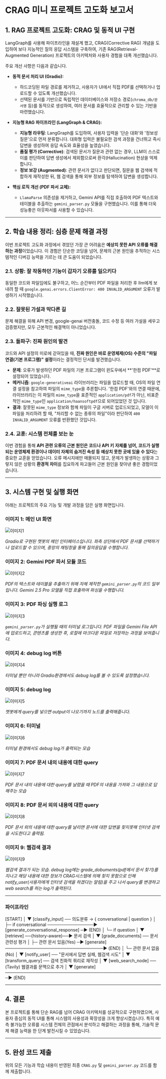 # CRAG 미니 프로젝트 고도화 보고서

## 1. RAG 프로젝트 고도화: CRAG 및 동적 UI 구현

LangGraph를 사용해 파이프라인을 재설계 했고, CRAG(Corrective RAG) 개념을 도입하여 보다 지능적인 질의 응답 시스템을 구축하여, 기존 RAG(Retrieval-Augmented Generation) 프로젝트의 아키텍처와 사용자 경험을 대폭 개선했습니다.

주요 개선 사항은 다음과 같습니다.

-   **동적 문서 처리 UI (Gradio):**
    -   하드코딩된 파일 경로를 제거하고, 사용자가 UI에서 직접 PDF를 선택하거나 업로드할 수 있도록 개선했습니다.
    -   선택된 문서를 기반으로 독립적인 데이터베이스와 저장소 경로(`chroma_db/문서명` 등)를 동적으로 생성하여, 여러 문서를 효율적으로 관리할 수 있는 기반을 마련했습니다.

-   **지능형 RAG 파이프라인 (LangGraph & CRAG):**
    -   **지능형 라우팅**: LangGraph를 도입하여, 사용자 입력을 '단순 대화'와 '정보성 질문'으로 먼저 분류합니다. 대화형 입력은 불필요한 검색 과정을 건너뛰고 즉시 답변을 생성하여 응답 속도와 효율성을 높였습니다.
    -   **품질 평가 (Corrective)**: 검색된 문서가 질문과 관련 없는 경우, LLM이 스스로 이를 판단하여 답변 생성에서 제외함으로써 환각(Hallucination) 현상을 억제합니다.
    -   **정보 보강 (Augmented)**: 관련 문서가 없다고 판단되면, 질문을 웹 검색에 적합하게 재작성한 뒤, 웹 검색을 통해 외부 정보를 탐색하여 답변을 생성합니다.

-   **핵심 로직 개선 (PDF 파서 교체):**
    -   `LlamaParse` 의존성을 제거하고, Gemini API를 직접 호출하여 PDF 텍스트와 테이블을 추출하는 `gemini_parser.py` 모듈을 구현했습니다. 이를 통해 더욱 성능좋은 아웃파서를 사용할 수 있습니다.

---

## 2. 학습 내용 정리: 심층 문제 해결 과정

이번 프로젝트 고도화 과정에서 겪었던 가장 큰 어려움은 **예상치 못한 API 오류를 해결하는 과정**이었습니다. 이 경험은 단순한 코딩을 넘어, 문제의 근본 원인을 추적하는 시스템적인 디버깅 능력을 기르는 데 큰 도움이 되었습니다.

### 2.1. 상황: 잘 작동하던 기능이 갑자기 오류를 일으키다

동일한 코드와 파일임에도 불구하고, 어느 순간부터 PDF 파일을 처리한 후 llm에게 보내려 할 때 `google.genai.errors.ClientError: 400 INVALID_ARGUMENT` 오류가 발생하기 시작했습니다.

### 2.2. 잘못된 가설과 막다른 길

문제 해결을 위해 API 변경, google-genai 버전충돌, 코드 수정 등 여러 가설을 세우고 검증했지만, 모두 근본적인 해결책이 아니었습니다.

### 2.3. 돌파구: 진짜 원인의 발견

코드와 API 설정의 미로에 갇혀있을 때, **진짜 원인은 바로 운영체제(OS) 수준의 "파일 연결(기본 프로그램)" 설정**이라는 결정적인 단서를 발견했습니다.

-   **문제**: 오류가 발생하던 PDF 파일의 기본 프로그램이 윈도우에서 **'한컴 PDF'**로 설정되어 있었습니다.
-   **메커니즘**: `google-generativeai` 라이브러리는 파일을 업로드할 때, OS의 파일 연결 설정을 참고하여 파일의 `mime_type`을 추론합니다. '한컴 PDF'와의 연결 때문에, 라이브러리는 이 파일의 `mime_type`을 표준적인 `application/pdf`가 아닌, 비표준적인 `mime_type`인 `application/haansoftpdf`으로 되어있었던 것 입니다.
-   **결과**: 잘못된 `mime_type` 정보와 함께 파일이 구글 서버로 업로드되었고, 모델이 이 파일을 처리하려 할 때, "처리할 수 없는 종류의 파일"이라 판단하여 `400 INVALID_ARGUMENT` 오류를 반환했던 것입니다.

### 2.4. 교훈: 시스템 전체를 보는 눈

이번 경험을 통해 **API 관련 오류의 근본 원인은 코드나 API 키 자체를 넘어, 코드가 실행되는 운영체제 환경이나 데이터 자체의 숨겨진 속성 등 예상치 못한 곳에 있을 수 있다**는 중요한 교훈을 얻었습니다. 오류 메시지에만 매몰되지 않고, 문제가 발생하는 상황과 그렇지 않은 상황의 **환경적 차이**를 집요하게 파고들어 근본 원인을 찾아낸 좋은 경험이었습니다.

---

## 3. 시스템 구현 및 실행 화면

아래는 프로젝트의 주요 기능 및 개발 과정을 담은 실행 화면입니다.

### 이미지 1: 메인 UI 화면

![이미지1](./images/1.png)

*Gradio로 구현된 챗봇의 메인 인터페이스입니다. 좌측 상단에서 PDF 문서를 선택하거나 업로드할 수 있으며, 중앙의 채팅창을 통해 질의응답을 수행합니다.*

### 이미지 2: Gemini PDF 파서 모듈 코드

![이미지2](./images/2.png)

*PDF의 텍스트와 테이블을 추출하기 위해 자체 제작한 `gemini_parser.py`의 코드 일부입니다. Gemini 2.5 Pro 모델을 직접 호출하여 파싱을 수행합니다.*

### 이미지 3: PDF 파싱 실행 로그

![이미지3](./images/3.png)

*`gemini_parser.py`가 실행될 때의 터미널 로그입니다. PDF 파일을 Gemini File API에 업로드하고, 콘텐츠를 생성한 후, 로컬에 마크다운 파일로 저장하는 과정을 보여줍니다.*

### 이미지 4: debug log 버튼

![이미지4](./images/4.png)

*터미널 뿐만 아니라 Gradio환경에서도 debug log를 볼 수 있도록 설정했습니다.*

### 이미지 5: debug log

![이미지5](./images/5.png)

*챗봇에게 query를 넣으면 output이 나오기까지 노드를 출력해줍니다.*

### 이미지 6: 터미널

![이미지6](./images/6.png)

*터미널 환경에서도 debug log가 출력되는 모습*

### 이미지 7: PDF 문서 내의 내용에 대한 query

![이미지7](./images/7.png)

*PDF 문서 내의 내용에 대한 query를 날렸을 때 PDF의 내용을 가져와 그 내용으로 답해주는 모습*

### 이미지 8: PDF 문서 외의 내용에 대한 query

![이미지8](./images/8.png)

*PDF 문서 외의 내용에 대한 query를 날리면 문서에 대한 답변을 찾지못해 인터넷 검색을 시도한다고 출력됨.*

### 이미지 9: 웹검색 결과

![이미지9](./images/9.png)

*웹검색 결과가 되는 모습.*
*debug log에는 grade_dobuments(pdf에서 문서 찾기)를 지나고 해당 내용에 대한 정보가 CRAG시스템에 의해 찾지 못함으로 인해 notify_user(사용자에게 인터넷 검색을 하겠다는 알림)을 주고 나서 query를 변경하고 web search를 하는 log가 출력된다.*

---

### 파이프라인

[START]
   │
   ▼
[classify_input]  ── 의도분류 → { conversational | question }
   │
   ├─ if conversational ───────────────► [generate_conversational_response] ─► (END)
   │
   └─ if question
        │
        ▼
    [retrieve] ──(history-aware)──► 문서 검색
        │
        ▼
 [grade_documents] ── 문서 관련성 평가
        │
        ├─ 관련 문서 있음(Yes) ─► [generate] ────────────────────────────────► (END)
        │
        └─ 관련 문서 없음(No)
                 │
                 ▼
          [notify_user] ── "문서에서 답변 실패, 웹검색 시도"
                 │
                 ▼
        [transform_query] ── 검색 친화적 쿼리로 재작성
                 │
                 ▼
         [web_search_node] ── (Tavily) 웹결과를 문맥으로 추가
                 │
                 ▼
               [generate] ───────────────────────────────────────────────────► (END)


---

## 4. 결론

본 프로젝트를 통해 단순 RAG를 넘어 CRAG 아키텍처를 성공적으로 구현하였으며, 사용자 중심의 동적 UI를 통해 시스템의 사용성과 확장성을 크게 향상시켰습니다. 특히 예측 불가능한 오류를 시스템 전체의 관점에서 분석하고 해결하는 과정을 통해, 기술적 문제 해결 능력을 한 단계 발전시킬 수 있었습니다.

---

## 5. 완성 코드 제출

위의 모든 기능과 학습 내용이 반영된 최종 `CRAG.py` 및 `gemini_parser.py` 코드를 함께 제출합니다.